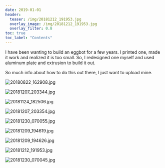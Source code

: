 ```yaml
---
date: 2019-01-01
header:
  teaser: /img/20181212_191953.jpg
  overlay_image: /img/20181212_191953.jpg
  overlay_filter: 0.8
toc: true
toc_label: "Contents"
--- 
```

I have been wanting to build an eggbot for a few years. I printed one, made it
work and realized it is too small. So, I redesigned one myself and used
aluminum plate and extrusion to build it out.

So much info about how to do this out there, I just want to upload mine.

![20180822_162908.jpg](/img/20180822_162908.jpg)


![20181207_203344.jpg](/img/20181207_203344.jpg)


![20181124_182506.jpg](/img/20181124_182506.jpg)


![20181207_203354.jpg](/img/20181207_203354.jpg)


![20181230_070055.jpg](/img/20181230_070055.jpg)


![20181209_194619.jpg](/img/20181209_194619.jpg)


![20181209_194626.jpg](/img/20181209_194626.jpg)


![20181212_191953.jpg](/img/20181212_191953.jpg)


![20181230_070045.jpg](/img/20181230_070045.jpg)


